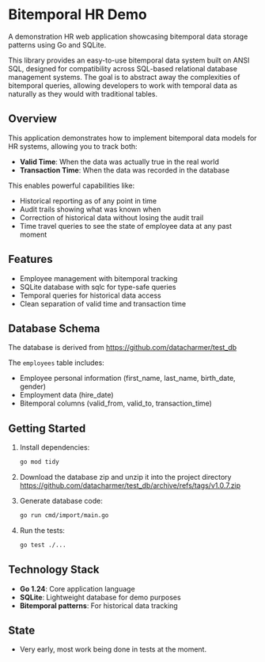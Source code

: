 # Bitemporal HR Demo

A demonstration HR web application showcasing bitemporal data storage patterns using Go and SQLite.

This library provides an easy-to-use bitemporal data system built on ANSI SQL, designed for compatibility across
SQL-based relational database management systems.
The goal is to abstract away the complexities of bitemporal queries, allowing developers to work with temporal data as
naturally as they would with traditional tables.

## Overview

This application demonstrates how to implement bitemporal data models for HR systems, allowing you to track both:

- **Valid Time**: When the data was actually true in the real world
- **Transaction Time**: When the data was recorded in the database

This enables powerful capabilities like:

- Historical reporting as of any point in time
- Audit trails showing what was known when
- Correction of historical data without losing the audit trail
- Time travel queries to see the state of employee data at any past moment

## Features

- Employee management with bitemporal tracking
- SQLite database with sqlc for type-safe queries
- Temporal queries for historical data access
- Clean separation of valid time and transaction time

## Database Schema

The database is derived from https://github.com/datacharmer/test_db

The `employees` table includes:

- Employee personal information (first_name, last_name, birth_date, gender)
- Employment data (hire_date)
- Bitemporal columns (valid_from, valid_to, transaction_time)

## Getting Started

1. Install dependencies:
   ```bash
   go mod tidy
   ```

2. Download the database zip and unzip it into the project
   directory https://github.com/datacharmer/test_db/archive/refs/tags/v1.0.7.zip

3. Generate database code:
   ```bash
   go run cmd/import/main.go
   ```

4. Run the tests:
   ```bash
   go test ./...
   ```

## Technology Stack

- **Go 1.24**: Core application language
- **SQLite**: Lightweight database for demo purposes
- **Bitemporal patterns**: For historical data tracking

## State

- Very early, most work being done in tests at the moment.